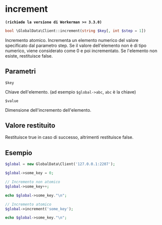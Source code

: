 # increment
**``` (richiede la versione di Workerman >= 3.3.0) ```**
```php
bool \GlobalData\Client::increment(string $key[, int $step = 1])
```
Incremento atomico. Incrementa un elemento numerico del valore specificato dal parametro step. Se il valore dell'elemento non è di tipo numerico, viene considerato come 0 e poi incrementato. Se l'elemento non esiste, restituisce false.

## Parametri

 ``` $key ```

Chiave dell'elemento. (ad esempio ```$global->abc```, ```abc``` è la chiave)

 ``` $value ```

Dimensione dell'incremento dell'elemento.

## Valore restituito
Restituisce true in caso di successo, altrimenti restituisce false.

## Esempio

```php
$global = new GlobalData\Client('127.0.0.1:2207');

$global->some_key = 0;

// Incremento non atomico
$global->some_key++;

echo $global->some_key."\n";

// Incremento atomico
$global->increment('some_key');

echo $global->some_key."\n";
```
